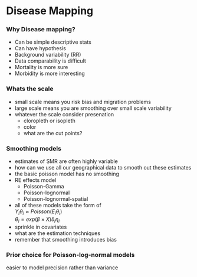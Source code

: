 # Disease Mapping  

### Why Disease mapping?

- Can be simple descriptive stats  
- Can have hypothesis  
- Background variability \(RR\)  
- Data comparability is difficult  
- Mortality is more sure  
- Morbidity is more interesting  

### Whats the scale 
 
- small scale means you risk bias and migration problems  
- large scale means you are smoothing over small scale variability  
- whatever the scale consider presenation 
    - cloropleth or isopleth  
    - color  
    - what are the cut points?  
    
### Smoothing models  

- estimates of SMR are often highly variable  
- how can we use all our geographical data to smooth out these estimates  
- the basic poisson model has no smoothing  
- RE effects model  
    - Poisson-Gamma  
    - Poisson-lognormal  
    - Poisson-lognormal-spatial
- all of these models take the form of  
$Y_{i} \theta_{i} \approx Poisson(E_{i} \theta_{i} )$  
$\theta_{i} = exp(\beta \times X) \delta_{i} \eta_{i}$
- sprinkle in covariates  
- what are the estimation techniques  
- remember that smoothing introduces bias  

### Prior choice for Poisson-log-normal models
easier to model precision rather than variance